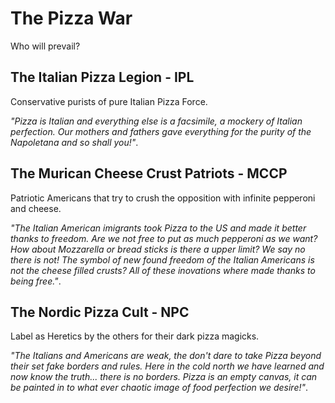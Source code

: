 # The Pizza War

Who will prevail?

## The Italian Pizza Legion - IPL
Conservative purists of pure Italian Pizza Force.

*"Pizza is Italian and everything else is a facsimile, a mockery of Italian perfection. Our mothers and fathers gave everything for the purity of the Napoletana and so shall you!"*.

## The Murican Cheese Crust Patriots - MCCP
Patriotic Americans that try to crush the opposition with infinite pepperoni and cheese.

*"The Italian American imigrants took Pizza to the US and made it better thanks to freedom. Are we not free to put as much pepperoni as we want? How about Mozzarella or bread sticks is there a upper limit? We say no there is not! The symbol of new found freedom of the Italian Americans is not the cheese filled crusts? All of these inovations where made thanks to being free."*.

## The Nordic Pizza Cult - NPC
Label as Heretics by the others for their dark pizza magicks.

*"The Italians and Americans are weak, the don't dare to take Pizza beyond their set fake borders and rules. Here in the cold north we have learned and now know the truth... there is no borders. Pizza is an empty canvas, it can be painted in to what ever chaotic image of food perfection we desire!"*.
